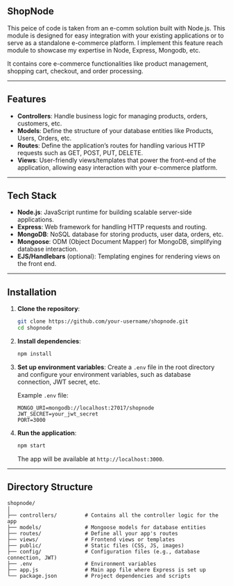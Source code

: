 ## ShopNode

This peice of code is taken from an e-comm solution built with Node.js. This module is designed for easy integration with your existing applications or to serve as a standalone e-commerce platform. I implement this feature reach module to showcase my expertise in Node, Express, Mongodb, etc.

It contains core e-commerce functionalities like product management, shopping cart, checkout, and order processing. 

---

## **Features**

- **Controllers**: Handle business logic for managing products, orders, customers, etc.
- **Models**: Define the structure of your database entities like Products, Users, Orders, etc.
- **Routes**: Define the application’s routes for handling various HTTP requests such as GET, POST, PUT, DELETE.
- **Views**: User-friendly views/templates that power the front-end of the application, allowing easy interaction with your e-commerce platform.

---

## **Tech Stack**

- **Node.js**: JavaScript runtime for building scalable server-side applications.
- **Express**: Web framework for handling HTTP requests and routing.
- **MongoDB**: NoSQL database for storing products, user data, orders, etc.
- **Mongoose**: ODM (Object Document Mapper) for MongoDB, simplifying database interaction.
- **EJS/Handlebars** (optional): Templating engines for rendering views on the front end.

---

## **Installation**

1. **Clone the repository**:
    ```bash
    git clone https://github.com/your-username/shopnode.git
    cd shopnode
    ```

2. **Install dependencies**:
    ```bash
    npm install
    ```

3. **Set up environment variables**:
    Create a `.env` file in the root directory and configure your environment variables, such as database connection, JWT secret, etc.

    Example `.env` file:
    ```
    MONGO_URI=mongodb://localhost:27017/shopnode
    JWT_SECRET=your_jwt_secret
    PORT=3000
    ```

4. **Run the application**:
    ```bash
    npm start
    ```
    The app will be available at `http://localhost:3000`.

---

## **Directory Structure**

```plaintext
shopnode/
│
├── controllers/         # Contains all the controller logic for the app
├── models/              # Mongoose models for database entities
├── routes/              # Define all your app's routes
├── views/               # Frontend views or templates
├── public/              # Static files (CSS, JS, images)
├── config/              # Configuration files (e.g., database connection, JWT)
├── .env                 # Environment variables
├── app.js               # Main app file where Express is set up
└── package.json         # Project dependencies and scripts
```

